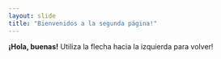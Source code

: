 ```yaml
---
layout: slide
title: "Bienvenidos a la segunda página!"
---
```

**¡Hola, buenas!**
Utiliza la flecha hacia la izquierda para volver!
